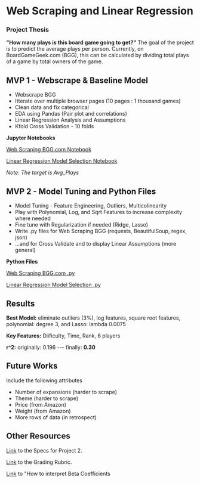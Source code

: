 # Web Scraping and Linear Regression

### Project Thesis
**"How many plays is this board game going to get?"** The goal of the project is to predict the average plays per person. Currently, on BoardGameGeek.com (BGG), this can be calculated by dividing total plays of a game by total owners of the game.

## MVP 1 - Webscrape & Baseline Model

- Webscrape BGG
- Itterate over multiple browser pages (10 pages : 1 thousand games)
- Clean data and fix categorical
- EDA using Pandas (Pair plot and correlations)
- Linear Regression Analysis and Assumptions
- Kfold Cross Validation - 10 folds

**Jupyter Notebooks**

[Web Scraping BGG.com Notebook](https://github.com/er-arcadio/Project2_2020_Metis/blob/master/Scraping_BGG.ipynb)

[Linear Regression Model Selection Notebook](https://github.com/er-arcadio/Project2_2020_Metis/blob/master/BGG_Model.ipynb)

*Note: The target is Avg_Plays*
<br>

## MVP 2 - Model Tuning and Python Files
- Model Tuning - Feature Engineering, Outliers, Multicolinearity
- Play with Polynomial, Log, and Sqrt Features to increase complexity where needed
- Fine tune with Regularization if needed (Ridge, Lasso)
- Write .py files for Web Scraping BGG (requests, BeautifulSoup, regex, json)
- ...and for Cross Validate and to display Linear Assumptions (more general)

**Python Files**

[Web Scraping BGG.com .py](https://github.com/er-arcadio/Project2_2020_Metis/blob/master/BGG.py)

[Linear Regression Model Selection .py](https://github.com/er-arcadio/Project2_2020_Metis/blob/master/model_selection.py)

## Results 

**Best Model:** eliminate outliers (3%), log features, square root features, polynomial: degree 3, and Lasso: lambda 0.0075

**Key Features:** Diificulty, Time, Rank, 6 players

**r^2:** originally: 0.196 --- finally: **0.30**

## Future Works

Include the following attributes 
- Number of expansions (harder to scrape)
- Theme (harder to scrape)
- Price (from Amazon)
- Weight (from Amazon)
- More rows of data (in retrospect)

## Other Resources
[Link](https://github.com/thisismetis/chi20_ds15/blob/master/curriculum/project-02/project-02-introduction/project_02.md) to the Specs for Project 2.

[Link](https://docs.google.com/document/d/1oAJrWNR7HxNJVI2IHUuHArEvBccowLqvPObYbqtH0rs/edit) to the Grading Rubric.

[Link](https://data.library.virginia.edu/interpreting-log-transformations-in-a-linear-model/) to "How to interpret Beta Coefficients
